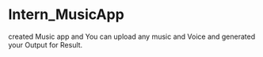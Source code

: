 # Intern_MusicApp
created Music app and You can upload any music and Voice and generated your Output for Result.
